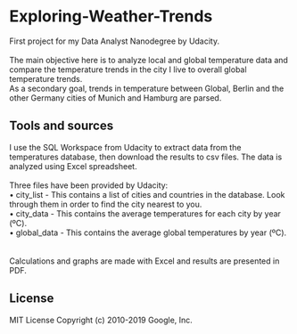 # Exploring-Weather-Trends
First project for my Data Analyst Nanodegree by Udacity. <br/>
<br/>
The main objective here is to analyze local and global temperature data and compare the temperature trends in the city I live to overall global temperature trends. <br/>
As a secondary goal, trends in temperature between Global, Berlin and the other Germany cities of Munich and Hamburg are parsed. <br/>
## Tools and sources
I use the SQL Workspace from Udacity to extract data from the temperatures database, then download the results to csv files. The data is analyzed using Excel spreadsheet. <br/>
<br/>
Three files have been provided by Udacity: <br/>
•	city_list - This contains a list of cities and countries in the database. Look through them in order to find the city nearest to you. <br/>
•	city_data - This contains the average temperatures for each city by year (ºC). <br/>
•	global_data - This contains the average global temperatures by year (ºC). <br/>  
<br/>
Calculations and graphs are made with Excel and results are presented in PDF. <br/>

## License
MIT License
Copyright (c) 2010-2019 Google, Inc. 
